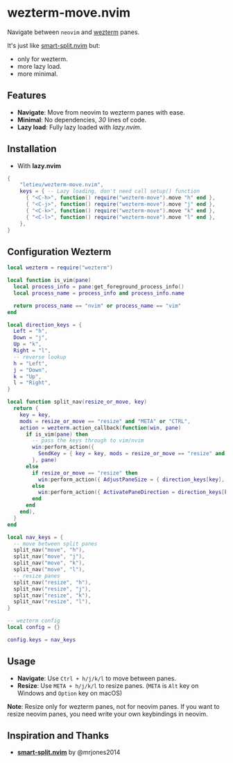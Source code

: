 # wezterm-move.nvim

Navigate between `neovim` and [wezterm](https://wezterm.com/) panes.

It's just like [smart-split.nvim](https://github.com/mrjones2014/smart-splits.nvim) but:
 - only for wezterm.
 - more lazy load.
 - more minimal.

## Features
- **Navigate**: Move from neovim to wezterm panes with ease.
- **Minimal**: No dependencies, *30* lines of code.
- **Lazy load**: Fully lazy loaded with *lazy.nvim*.

## Installation

* With **lazy.nvim**

```lua
{
    "letieu/wezterm-move.nvim",
    keys = { -- Lazy loading, don't need call setup() function
      { "<C-h>", function() require("wezterm-move").move "h" end },
      { "<C-j>", function() require("wezterm-move").move "j" end },
      { "<C-k>", function() require("wezterm-move").move "k" end },
      { "<C-l>", function() require("wezterm-move").move "l" end },
    },
}
```

## Configuration Wezterm

```lua
local wezterm = require("wezterm")

local function is_vim(pane)
  local process_info = pane:get_foreground_process_info()
  local process_name = process_info and process_info.name

  return process_name == "nvim" or process_name == "vim"
end

local direction_keys = {
  Left = "h",
  Down = "j",
  Up = "k",
  Right = "l",
  -- reverse lookup
  h = "Left",
  j = "Down",
  k = "Up",
  l = "Right",
}

local function split_nav(resize_or_move, key)
  return {
    key = key,
    mods = resize_or_move == "resize" and "META" or "CTRL",
    action = wezterm.action_callback(function(win, pane)
      if is_vim(pane) then
        -- pass the keys through to vim/nvim
        win:perform_action({
          SendKey = { key = key, mods = resize_or_move == "resize" and "META" or "CTRL" },
        }, pane)
      else
        if resize_or_move == "resize" then
          win:perform_action({ AdjustPaneSize = { direction_keys[key], 3 } }, pane)
        else
          win:perform_action({ ActivatePaneDirection = direction_keys[key] }, pane)
        end
      end
    end),
  }
end

local nav_keys = {
  -- move between split panes
  split_nav("move", "h"),
  split_nav("move", "j"),
  split_nav("move", "k"),
  split_nav("move", "l"),
  -- resize panes
  split_nav("resize", "h"),
  split_nav("resize", "j"),
  split_nav("resize", "k"),
  split_nav("resize", "l"),
}

-- wezterm config
local config = {}

config.keys = nav_keys
```

## Usage

- **Navigate**: Use `Ctrl + h/j/k/l` to move between panes.
- **Resize**: Use `META + h/j/k/l` to resize panes. (`META` is `Alt` key on Windows and `Option` key on macOS)

**Note**: Resize only for wezterm panes, not for neovim panes.
If you want to resize neovim panes, you need write your own keybindings in neovim.

## Inspiration and Thanks
- **[smart-split.nvim](https://github.com/mrjones2014/smart-splits.nvim)** by @mrjones2014
